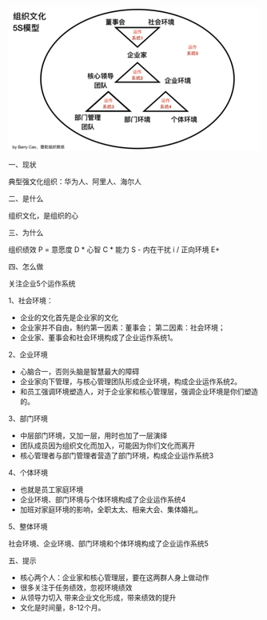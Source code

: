 
![](./media/15782200098257.jpeg)

一、现状

典型强文化组织：华为人、阿里人、海尔人

二、是什么

组织文化，是组织的心

三、为什么

组织绩效 P = 意愿度 D * 心智 C * 能力 S - 内在干扰 i / 正向环境 E+

四、怎么做

关注企业5个运作系统

1、社会环境：

- 企业的文化首先是企业家的文化
- 企业家并不自由，制约第一因素：董事会；
第二因素：社会环境；
- 企业家、董事会和社会环境构成了企业运作系统1。

2、企业环境

- 心脑合一，否则头脑是智慧最大的障碍
- 企业家向下管理，与核心管理团队形成企业环境，构成企业运作系统2。
- 和员工强调环境塑造人，对于企业家和核心管理层，强调企业环境是你们塑造的。

3、部门环境

- 中层部门环境，又加一层，用时也加了一层演绎
- 团队成员因为组织文化而加入，可能因为你们文化而离开
-  核心管理者与部门管理者营造了部门环境，构成企业运作系统3


4、个体环境

- 也就是员工家庭环境
- 企业环境、部门环境与个体环境构成了企业运作系统4
- 加班对家庭环境的影响，全职太太、相亲大会、集体婚礼。

5、整体环境

社会环境、企业环境、部门环境和个体环境构成了企业运作系统5

五、提示

- 核心两个人：企业家和核心管理层，要在这两群人身上做动作
- 很多关注于任务绩效，忽视环境绩效
- 从领导力切入 带来企业文化形成，带来绩效的提升
- 文化是时间量，8-12个月。